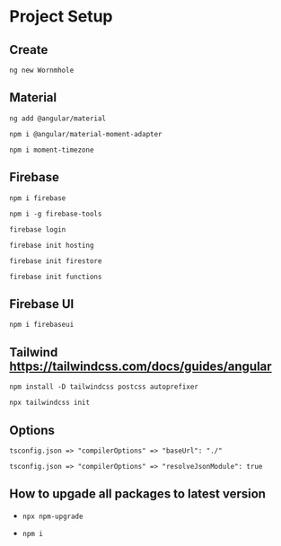 # Project Setup

## Create

`ng new Wornmhole`

## Material

`ng add @angular/material`

`npm i @angular/material-moment-adapter`

`npm i moment-timezone`

## Firebase

`npm i firebase`

`npm i -g firebase-tools`

`firebase login`

`firebase init hosting`

`firebase init firestore`

`firebase init functions`

## Firebase UI

`npm i firebaseui`

## Tailwind <https://tailwindcss.com/docs/guides/angular>

`npm install -D tailwindcss postcss autoprefixer`

`npx tailwindcss init`

## Options

`tsconfig.json => "compilerOptions" => "baseUrl": "./"`

`tsconfig.json => "compilerOptions" => "resolveJsonModule": true`

## How to upgade all packages to latest version

- `npx npm-upgrade`

- `npm i`

